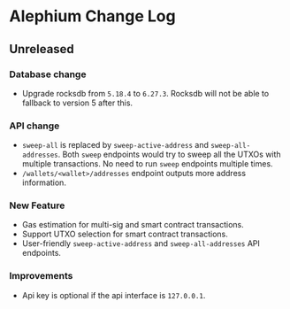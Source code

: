 # Alephium Change Log

## Unreleased

### Database change
* Upgrade rocksdb from `5.18.4` to `6.27.3`. Rocksdb will not be able to fallback to version 5 after this.

### API change
* `sweep-all` is replaced by `sweep-active-address` and `sweep-all-addresses`.
Both `sweep` endpoints would try to sweep all the UTXOs with multiple transactions.
No need to run `sweep` endpoints multiple times.
* `/wallets/<wallet>/addresses` endpoint outputs more address information.

### New Feature
* Gas estimation for multi-sig and smart contract transactions.
* Support UTXO selection for smart contract transactions.
* User-friendly `sweep-active-address` and `sweep-all-addresses` API endpoints.

### Improvements
* Api key is optional if the api interface is `127.0.0.1`.